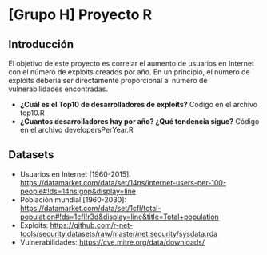 # [Grupo H] Proyecto R

## Introducción

El objetivo de este proyecto es correlar el aumento de usuarios en Internet con el número de exploits creados por año. En un principio, el  número de exploits debería ser directamente proporcional al número de vulnerabilidades encontradas.

- **¿Cuál es el Top10 de desarrolladores de exploits?**
	Código en el archivo top10.R
- **¿Cuantos desarrolladores hay por año? ¿Qué tendencia sigue?**
	Código en el archivo developersPerYear.R

## Datasets

- Usuarios en Internet [1960-2015]: https://datamarket.com/data/set/14ns/internet-users-per-100-people#!ds=14ns!gop&display=line
- Población mundial [1960-2030]: https://datamarket.com/data/set/1cfl/total-population#!ds=1cfl!r3d&display=line&title=Total+population
- Exploits: https://github.com/r-net-tools/security.datasets/raw/master/net.security/sysdata.rda
- Vulnerabilidades: https://cve.mitre.org/data/downloads/
